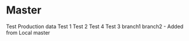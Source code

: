 # Master
Test Production data
Test 1
Test 2
Test 4
Test 3
branch1
branch2 - Added from Local
master
